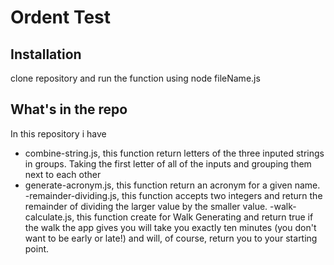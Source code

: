 # Ordent Test


## Installation

clone repository and run the function using node fileName.js

## What's in the repo
In this repository i have 
- combine-string.js, this function return letters of the three inputed 
strings in groups. Taking the first letter of all of the inputs and grouping them next to each 
other
- generate-acronym.js, this function return an acronym for a given name.
-remainder-dividing.js, this function accepts two integers and return the remainder of dividing the larger 
value by the smaller value.
-walk-calculate.js, this function create for Walk Generating and return true if the walk the app gives you will take you exactly ten minutes (you don't want to be early or late!) and will, of course, return you to your 
starting point.
